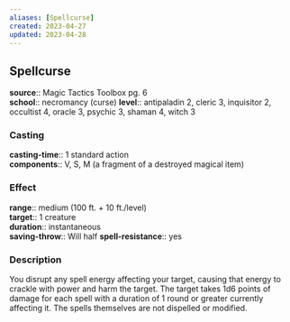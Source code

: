 ```yaml
---
aliases: [Spellcurse]
created: 2023-04-27
updated: 2023-04-28
---
```


## Spellcurse

**source**:: Magic Tactics Toolbox pg. 6  
**school**:: necromancy (curse)
**level**:: antipaladin 2, cleric 3, inquisitor 2, occultist 4, oracle 3, psychic 3, shaman 4, witch 3

### Casting

**casting-time**:: 1 standard action  
**components**:: V, S, M (a fragment of a destroyed magical item)

### Effect

**range**:: medium (100 ft. + 10 ft./level)  
**target**:: 1 creature  
**duration**:: instantaneous  
**saving-throw**:: Will half
**spell-resistance**:: yes

### Description

You disrupt any spell energy affecting your target, causing that energy to crackle with power and harm the target. The target takes 1d6 points of damage for each spell with a duration of 1 round or greater currently affecting it. The spells themselves are not dispelled or modified.
